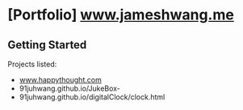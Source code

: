 
# [Portfolio] www.jameshwang.me

## Getting Started

Projects listed:
* www.happythought.com
* 91juhwang.github.io/JukeBox-
* 91juhwang.github.io/digitalClock/clock.html

